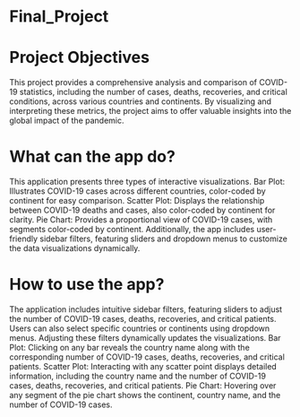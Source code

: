 # Final_Project

# Project Objectives

This project provides a comprehensive analysis and comparison of COVID-19 statistics, including the number of cases, deaths, recoveries, and critical conditions, across various countries and continents. By visualizing and interpreting these metrics, the project aims to offer valuable insights into the global impact of the pandemic.

# What can the app do?

This application presents three types of interactive visualizations. Bar Plot: Illustrates COVID-19 cases across different countries, color-coded by continent for easy comparison. Scatter Plot: Displays the relationship between COVID-19 deaths and cases, also color-coded by continent for clarity. Pie Chart: Provides a proportional view of COVID-19 cases, with segments color-coded by continent. Additionally, the app includes user-friendly sidebar filters, featuring sliders and dropdown menus to customize the data visualizations dynamically.

# How to use the app?

The application includes intuitive sidebar filters, featuring sliders to adjust the number of COVID-19 cases, deaths, recoveries, and critical patients. Users can also select specific countries or continents using dropdown menus. Adjusting these filters dynamically updates the visualizations. Bar Plot: Clicking on any bar reveals the country name along with the corresponding number of COVID-19 cases, deaths, recoveries, and critical patients. Scatter Plot: Interacting with any scatter point displays detailed information, including the country name and the number of COVID-19 cases, deaths, recoveries, and critical patients. Pie Chart: Hovering over any segment of the pie chart shows the continent, country name, and the number of COVID-19 cases.

